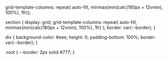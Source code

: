 grid-template-columns: repeat( auto-fill, minmax(min(calc(180px + 12vmin), 100%), 1fr));



<section class="grid">
  <div></div>
  <div></div>
  <div></div>
  <div></div>
  <div></div>
  <div></div>
  <div></div>
  <div></div>
  <div></div>
  <div></div>
  <div></div>
  <div></div>
  <div></div>
  <div></div>
  <div></div>
  <div></div>
  <div></div>
  <div></div>
  <div></div>
  <div></div>
</section>


section {
  display: grid;
  grid-template-columns: repeat( auto-fill, minmax(min(calc(180px + 12vmin), 100%), 1fr) );
  border: var(--border);
}

div {
  background-color: #eee;
  height: 0;
  padding-bottom: 100%;
  border: var(--border);
}

:root {
  --border: 2px solid #777;
}

